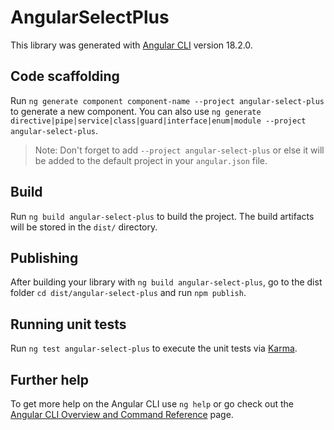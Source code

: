 # AngularSelectPlus

This library was generated with [Angular CLI](https://github.com/angular/angular-cli) version 18.2.0.

## Code scaffolding

Run `ng generate component component-name --project angular-select-plus` to generate a new component. You can also use `ng generate directive|pipe|service|class|guard|interface|enum|module --project angular-select-plus`.
> Note: Don't forget to add `--project angular-select-plus` or else it will be added to the default project in your `angular.json` file. 

## Build

Run `ng build angular-select-plus` to build the project. The build artifacts will be stored in the `dist/` directory.

## Publishing

After building your library with `ng build angular-select-plus`, go to the dist folder `cd dist/angular-select-plus` and run `npm publish`.

## Running unit tests

Run `ng test angular-select-plus` to execute the unit tests via [Karma](https://karma-runner.github.io).

## Further help

To get more help on the Angular CLI use `ng help` or go check out the [Angular CLI Overview and Command Reference](https://angular.dev/tools/cli) page.
